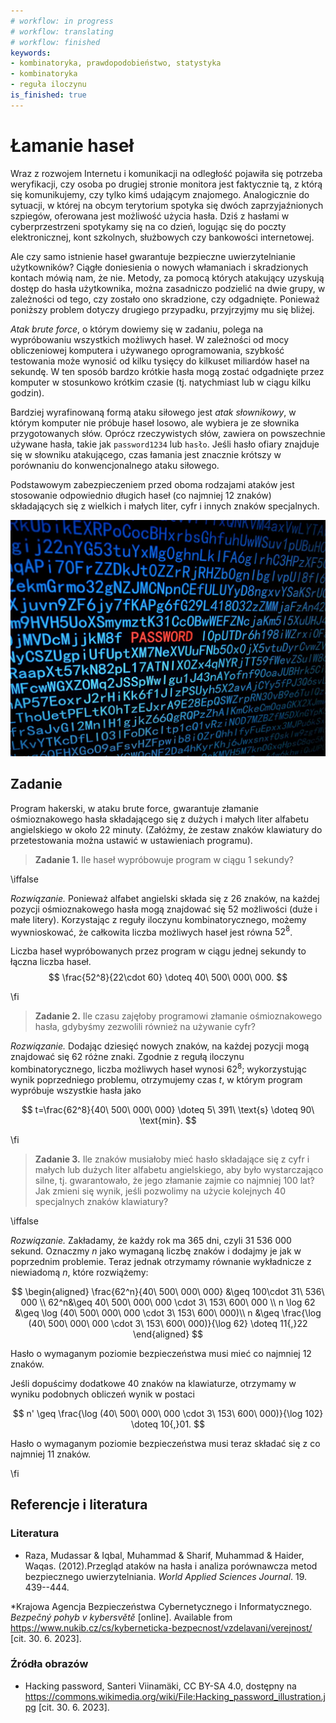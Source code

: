 ```yaml
---
# workflow: in progress
# workflow: translating
# workflow: finished
keywords:
- kombinatoryka, prawdopodobieństwo, statystyka
- kombinatoryka
- reguła iloczynu
is_finished: true
---
```



# Łamanie haseł

Wraz z rozwojem Internetu i komunikacji na odległość pojawiła się potrzeba weryfikacji, czy osoba po drugiej stronie monitora jest faktycznie tą, z którą się komunikujemy, czy tylko kimś udającym znajomego. Analogicznie do sytuacji, w której na obcym terytorium spotyka się dwóch zaprzyjaźnionych szpiegów, oferowana jest możliwość użycia hasła. Dziś z hasłami w cyberprzestrzeni spotykamy się na co dzień, logując się do poczty elektronicznej, kont szkolnych, służbowych czy bankowości internetowej.

Ale czy samo istnienie haseł gwarantuje bezpieczne uwierzytelnianie użytkowników? Ciągłe doniesienia o nowych włamaniach i skradzionych kontach mówią nam, że nie. Metody, za pomocą których atakujący uzyskują dostęp do hasła użytkownika, można zasadniczo podzielić na dwie grupy, w zależności od tego, czy zostało ono skradzione, czy odgadnięte. Ponieważ poniższy problem dotyczy drugiego przypadku, przyjrzyjmy mu się bliżej.

*Atak brute force*, o którym dowiemy się w zadaniu, polega na wypróbowaniu wszystkich możliwych haseł. W zależności od mocy obliczeniowej komputera i używanego oprogramowania, szybkość testowania może wynosić od kilku tysięcy do kilkuset miliardów haseł na sekundę. W ten sposób bardzo krótkie hasła mogą zostać odgadnięte przez komputer w stosunkowo krótkim czasie (tj. natychmiast lub w ciągu kilku godzin).

Bardziej wyrafinowaną formą ataku siłowego jest *atak słownikowy*, w którym komputer nie próbuje haseł losowo, ale wybiera je ze słownika przygotowanych słów. Oprócz rzeczywistych słów, zawiera on powszechnie używane hasła, takie jak `password1234` lub `hasło`. Jeśli hasło ofiary znajduje się w słowniku atakującego, czas łamania jest znacznie krótszy w porównaniu do konwencjonalnego ataku siłowego.

Podstawowym zabezpieczeniem przed oboma rodzajami ataków jest stosowanie odpowiednio długich haseł (co najmniej 12 znaków) składających się z wielkich i małych liter, cyfr i innych znaków specjalnych.

![Hakowanie](06_program_hack.jpg)

## Zadanie

Program hakerski, w ataku brute force, gwarantuje złamanie ośmioznakowego hasła składającego się z dużych i małych liter alfabetu angielskiego w około 22 minuty. (Załóżmy, że zestaw znaków klawiatury do przetestowania można ustawić w ustawieniach programu).

> **Zadanie 1.** Ile haseł wypróbowuje program w ciągu 1 sekundy?

\iffalse

*Rozwiązanie.* Ponieważ alfabet angielski składa się z 26 znaków, na każdej pozycji ośmioznakowego hasła mogą znajdować się 52 możliwości (duże i małe litery). Korzystając z reguły iloczynu kombinatorycznego, możemy wywnioskować, że całkowita liczba możliwych haseł jest równa $52^{8}$.

Liczba haseł wypróbowanych przez program w ciągu jednej sekundy to łączna liczba haseł.
$$
\frac{52^8}{22\cdot 60} \doteq 40\ 500\ 000\ 000.
$$ 

\fi

> **Zadanie 2.** Ile czasu zajęłoby programowi złamanie ośmioznakowego hasła, gdybyśmy zezwolili również na używanie cyfr?

*Rozwiązanie.* Dodając dziesięć nowych znaków, na każdej pozycji mogą znajdować się 62 różne znaki. Zgodnie z regułą iloczynu kombinatorycznego, liczba możliwych haseł wynosi $62^8$; wykorzystując wynik poprzedniego problemu, otrzymujemy czas $t$, w którym program wypróbuje wszystkie hasła jako

$$
t=\frac{62^8}{40\ 500\ 000\ 000} \doteq 5\ 391\ \text{s} \doteq 90\ \text{min}.
$$

\fi

> **Zadanie 3.** Ile znaków musiałoby mieć hasło składające się z cyfr i małych lub dużych liter alfabetu angielskiego, aby było wystarczająco silne, tj. gwarantowało, że jego złamanie zajmie co najmniej 100 lat? Jak zmieni się wynik, jeśli pozwolimy na użycie kolejnych 40 specjalnych znaków klawiatury?

\iffalse

*Rozwiązanie.* Zakładamy, że każdy rok ma 365 dni, czyli 31 536 000 sekund. Oznaczmy $n$ jako wymaganą liczbę znaków i dodajmy je jak w poprzednim problemie. Teraz jednak otrzymamy równanie wykładnicze z niewiadomą $n$, które rozwiążemy:

$$
\begin{aligned}
\frac{62^n}{40\ 500\ 000\ 000} &\geq 100\cdot 31\ 536\ 000 \\
62^n&\geq 40\ 500\ 000\ 000 \cdot 3\ 153\ 600\ 000 \\
n \log 62 &\geq \log (40\ 500\ 000\ 000 \cdot 3\ 153\ 600\ 000)\\
n &\geq \frac{\log (40\ 500\ 000\ 000 \cdot 3\ 153\ 600\ 000)}{\log 62} \doteq 11{,}22
\end{aligned}
$$

Hasło o wymaganym poziomie bezpieczeństwa musi mieć co najmniej 12 znaków.

Jeśli dopuścimy dodatkowe 40 znaków na klawiaturze, otrzymamy w wyniku podobnych obliczeń wynik w postaci

$$
n' \geq \frac{\log (40\ 500\ 000\ 000 \cdot 3\ 153\ 600\ 000)}{\log 102} \doteq 10{,}01.
$$

Hasło o wymaganym poziomie bezpieczeństwa musi teraz składać się z co najmniej 11 znaków.

\fi

## Referencje i literatura

### Literatura

*  Raza, Mudassar \& Iqbal, Muhammad \& Sharif, Muhammad \& Haider, Waqas. (2012).Przegląd ataków na hasła i analiza porównawcza metod bezpiecznego uwierzytelniania. *World Applied Sciences Journal*. 19. 439--444.

*Krajowa Agencja Bezpieczeństwa Cybernetycznego i Informatycznego. *Bezpečný pohyb v kybersvětě* [online]. Available from <https://www.nukib.cz/cs/kyberneticka-bezpecnost/vzdelavani/verejnost/> [cit. 30. 6. 2023].

### Źródła obrazów

* Hacking password, Santeri Viinamäki, CC BY-SA 4.0, dostępny na <https://commons.wikimedia.org/wiki/File:Hacking_password_illustration.jpg> [cit. 30. 6. 2023].

